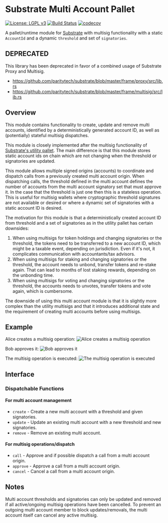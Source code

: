 # Substrate Multi Account Pallet

[![License: LGPL v3](https://img.shields.io/badge/License-LGPL%20v3-blue.svg)](https://www.gnu.org/licenses/lgpl-3.0)
[![Build Status](https://travis-ci.com/centrifuge/substrate-pallet-multi-account.svg?branch=master)](https://travis-ci.com/centrifuge/substrate-pallet-multi-account)
[![codecov](https://codecov.io/gh/centrifuge/substrate-pallet-multi-account/branch/master/graph/badge.svg)](https://codecov.io/gh/centrifuge/substrate-pallet-multi-account)

A pallet/runtime module for [Substrate](https://github.com/paritytech/substrate) with multisig functionality with a static `AccountId` and a dynamic `threshold` and set of `signatories`.

## DEPRECATED
This library has been deprecated in favor of a combined usage of Substrate Proxy and Multisig.

- https://github.com/paritytech/substrate/blob/master/frame/proxy/src/lib.rs
- https://github.com/paritytech/substrate/blob/master/frame/multisig/src/lib.rs

## Overview

This module contains functionality to create, update and remove multi accounts, identified by a deterministically generated account ID, as well as (potentially) stateful multisig dispatches.

This module is closely implemented after the multisig functionality of [Substrate's utility pallet](https://github.com/paritytech/substrate/blob/master/frame/utility/src/lib.rs). The main difference is that this module stores static account ids on chain which are not changing when the threshold or signatories are updated.

This module allows multiple signed origins (accounts) to coordinate and dispatch calls from a previously created multi account origin. When dispatching calls, the threshold defined in the multi account defines the number of accounts from the multi account signatory set that must approve it. In the case that the threshold is just one then this is a stateless operation. This is useful for multisig wallets where cryptographic threshold signatures are not available or desired or where a dynamic set of signatories with a static account ID is desired.

The motivation for this module is that a deterministically created account ID from threshold and a set of
signatories as in the utility pallet has certain downsides:

1. When using multisigs for token holdings and changing signatories or the threshold, the tokens need to be transferred to a new account ID, which might be a taxable event, depending on jurisdiction. Even if it's not, it complicates communication with accountants/tax advisors.
2. When using multisigs for staking and changing signatories or the threshold, the account needs to unbond, transfer tokens and re-stake again. That can lead to months of lost staking rewards, depending on the unbonding time.
3. When using multisigs for voting and changing signatories or the threshold, the accounts needs to unvotes, transfer tokens and vote again, which is cumbersome.

The downside of using this multi account module is that it is slightly more complex than the utility multisigs and that it introduces additional state and the requirement of creating multi accounts before using multisigs.

## Example

Alice creates a multisig operation:
![Alice creates a multisig operation](https://raw.githubusercontent.com/centrifuge/substrate-pallet-multi-account/master/example/1-alice-calls.png)

Bob approves it:
![Bob approves it](https://raw.githubusercontent.com/centrifuge/substrate-pallet-multi-account/master/example/2-bob-calls.png)

The multisig operation is executed:
![The multisig operation is executed](https://raw.githubusercontent.com/centrifuge/substrate-pallet-multi-account/master/example/3-multisig-executed-event.png)


## Interface

### Dispatchable Functions

#### For multi account management

* `create` - Create a new multi account with a threshold and given signatories.
* `update` - Update an existing multi account with a new threshold and new signatories.
* `remove` - Remove an existing multi account.

#### For multisig operations/dispatch

* `call` - Approve and if possible dispatch a call from a multi account origin.
* `approve` - Approve a call from a multi account origin.
* `cancel` - Cancel a call from a multi account origin.

## Notes

Multi account thresholds and signatories can only be updated and removed if all active/ongoing multisig operations have been cancelled. To prevent an outgoing multi account member to block updates/removals, the multi account itself can cancel any active multisig.
